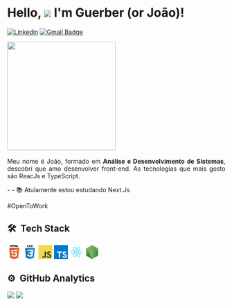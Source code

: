 
<h1>
  Hello,
  <img src="https://user-images.githubusercontent.com/72321264/140408479-789f179a-5408-4e91-82db-f669bb95681e.gif" width="30px" ></img>
   I'm Guerber (or João)!
</h1>

[![Linkedin](https://img.shields.io/badge/-João%20Guerber-6633cc?style=flat&labelColor=6633cc&logo=Linkedin&Color=white)](https://www.linkedin.com/in/joaoguebrer/)
[![Gmail Badge](https://img.shields.io/badge/-joaoviniciusgs@gmail.com-6633cc?style=flat&logo=Gmail&logoColor=white&link=mailto:joaoviniciusgs@gmail.com)](mailto:joaoviniciusgs@gmail.com)


<div aling="left">

  <img  width="250px" height="250px" src="https://user-images.githubusercontent.com/72321264/140411896-b8449060-6838-4bca-a16b-2fffd6ffe2a2.gif"/>


<p align="justify">Meu nome é João, formado em <strong>Análise e Desenvolvimento de Sistemas</strong>, descobri que amo desenvolver front-end. As tecnologias que mais gosto são ReacJs e TypeScript.</p>
<p>- - 📚 Atulamente estou estudando Next.Js</p>
  #OpenToWork

<h2> 🛠 &nbsp;Tech Stack</h2>  
<code><img height="32em" src="https://raw.githubusercontent.com/github/explore/80688e429a7d4ef2fca1e82350fe8e3517d3494d/topics/html/html.png"></code>
<code><img height="32em" src="https://raw.githubusercontent.com/github/explore/80688e429a7d4ef2fca1e82350fe8e3517d3494d/topics/css/css.png"></code>
<code><img height="32em" src="https://raw.githubusercontent.com/github/explore/80688e429a7d4ef2fca1e82350fe8e3517d3494d/topics/javascript/javascript.png"></code>
<code><img height="32em" src="https://raw.githubusercontent.com/github/explore/80688e429a7d4ef2fca1e82350fe8e3517d3494d/topics/typescript/typescript.png"></code>
<code><img height="32em" src="https://raw.githubusercontent.com/github/explore/80688e429a7d4ef2fca1e82350fe8e3517d3494d/topics/react/react.png"></code>
<code><img height="32em" src="https://raw.githubusercontent.com/github/explore/80688e429a7d4ef2fca1e82350fe8e3517d3494d/topics/nodejs/nodejs.png"></code>
</br>


<h2>⚙️ &nbsp;GitHub Analytics</h2>  
 <img aling="left"   src="https://github-readme-stats.vercel.app/api/top-langs/?username=jvgs1111&layout=compact&langs_count=7&theme=dark"/>

 <img aling="right" width="420em" src="https://github-readme-stats.vercel.app/api?username=jvgs1111&show_icons=true&theme=dark&include_all_commits=true&count_private=true"/>
  
 </div>

